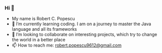 ### Hi  👋

- My name is Robert C. Popescu
- 🌱 I’m currently learning coding. I am on a journey to master the Java language and all its frameworks
- 👯 I’m looking to collaborate on interesting projects, which try to change the world in a better place
- 📫 How to reach me: robert.popescu9612@gmail.com


<!--
- 🔭 I’m currently working on ...
- 🌱 I’m currently learning ...
- 👯 I’m looking to collaborate on
- 🤔 I’m looking for help with ...
- 💬 Ask me about ...
- 😄 Pronouns: ...
- ⚡ Fun fact: ...
-->

